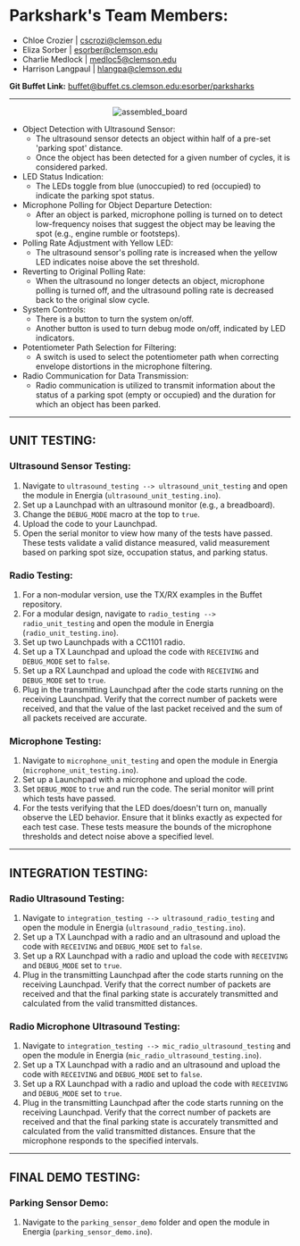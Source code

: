 # Parkshark's Team Members:

- Chloe Crozier | [cscrozi@clemson.edu](mailto:cscrozi@clemson.edu)
- Eliza Sorber | [esorber@clemson.edu](mailto:esorber@clemson.edu)
- Charlie Medlock | [medloc5@clemson.edu](mailto:medloc5@clemson.edu)
- Harrison Langpaul | [hlangpa@clemson.edu](mailto:hlangpa@clemson.edu)

**Git Buffet Link:** [buffet@buffet.cs.clemson.edu:esorber/parksharks](buffet@buffet.cs.clemson.edu:esorber/parksharks)

---
<p align="center">
  <img alt="assembled_board" src="https://github.com/ChloeCrozier/parking_sensor/assets/40836363/cc4f9a4d-c46a-4614-bfc9-053440b35001">
</p>

- Object Detection with Ultrasound Sensor:
  - The ultrasound sensor detects an object within half of a pre-set 'parking spot' distance.
  - Once the object has been detected for a given number of cycles, it is considered parked.
- LED Status Indication:
  - The LEDs toggle from blue (unoccupied) to red (occupied) to indicate the parking spot status.
- Microphone Polling for Object Departure Detection:
  - After an object is parked, microphone polling is turned on to detect low-frequency noises that suggest the object may be leaving the spot (e.g., engine rumble or footsteps).
- Polling Rate Adjustment with Yellow LED:
  - The ultrasound sensor's polling rate is increased when the yellow LED indicates noise above the set threshold.
- Reverting to Original Polling Rate:
  - When the ultrasound no longer detects an object, microphone polling is turned off, and the ultrasound polling rate is decreased back to the original slow cycle.
- System Controls:
  - There is a button to turn the system on/off.
  - Another button is used to turn debug mode on/off, indicated by LED indicators.
- Potentiometer Path Selection for Filtering:
  - A switch is used to select the potentiometer path when correcting envelope distortions in the microphone filtering.
- Radio Communication for Data Transmission:
  - Radio communication is utilized to transmit information about the status of a parking spot (empty or occupied) and the duration for which an object has been parked.

---

## UNIT TESTING:

### Ultrasound Sensor Testing:

1. Navigate to `ultrasound_testing --> ultrasound_unit_testing` and open the module in Energia (`ultrasound_unit_testing.ino`).
2. Set up a Launchpad with an ultrasound monitor (e.g., a breadboard).
3. Change the `DEBUG_MODE` macro at the top to `true`.
4. Upload the code to your Launchpad.
5. Open the serial monitor to view how many of the tests have passed. These tests validate a valid distance measured, valid measurement based on parking spot size, occupation status, and parking status.

### Radio Testing:

1. For a non-modular version, use the TX/RX examples in the Buffet repository.
2. For a modular design, navigate to `radio_testing --> radio_unit_testing` and open the module in Energia (`radio_unit_testing.ino`).
3. Set up two Launchpads with a CC1101 radio.
4. Set up a TX Launchpad and upload the code with `RECEIVING` and `DEBUG_MODE` set to `false`.
5. Set up a RX Launchpad and upload the code with `RECEIVING` and `DEBUG_MODE` set to `true`.
6. Plug in the transmitting Launchpad after the code starts running on the receiving Launchpad. Verify that the correct number of packets were received, and that the value of the last packet received and the sum of all packets received are accurate.

### Microphone Testing:

1. Navigate to `microphone_unit_testing` and open the module in Energia (`microphone_unit_testing.ino`).
2. Set up a Launchpad with a microphone and upload the code.
3. Set `DEBUG_MODE` to `true` and run the code. The serial monitor will print which tests have passed.
4. For the tests verifying that the LED does/doesn't turn on, manually observe the LED behavior. Ensure that it blinks exactly as expected for each test case. These tests measure the bounds of the microphone thresholds and detect noise above a specified level.

---

## INTEGRATION TESTING:

### Radio Ultrasound Testing:

1. Navigate to `integration_testing --> ultrasound_radio_testing` and open the module in Energia (`ultrasound_radio_testing.ino`).
2. Set up a TX Launchpad with a radio and an ultrasound and upload the code with `RECEIVING` and `DEBUG_MODE` set to `false`.
3. Set up a RX Launchpad with a radio and upload the code with `RECEIVING` and `DEBUG_MODE` set to `true`.
4. Plug in the transmitting Launchpad after the code starts running on the receiving Launchpad. Verify that the correct number of packets are received and that the final parking state is accurately transmitted and calculated from the valid transmitted distances.

### Radio Microphone Ultrasound Testing:

1. Navigate to `integration_testing --> mic_radio_ultrasound_testing` and open the module in Energia (`mic_radio_ultrasound_testing.ino`).
2. Set up a TX Launchpad with a radio and an ultrasound and upload the code with `RECEIVING` and `DEBUG_MODE` set to `false`.
3. Set up a RX Launchpad with a radio and upload the code with `RECEIVING` and `DEBUG_MODE` set to `true`.
4. Plug in the transmitting Launchpad after the code starts running on the receiving Launchpad. Verify that the correct number of packets are received and that the final parking state is accurately transmitted and calculated from the valid transmitted distances. Ensure that the microphone responds to the specified intervals.

---

## FINAL DEMO TESTING:

### Parking Sensor Demo:

1. Navigate to the `parking_sensor_demo` folder and open the module in Energia (`parking_sensor_demo.ino`).
